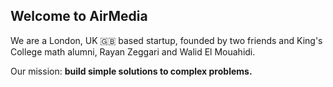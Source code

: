 ## Welcome to AirMedia

We are a London, UK 🇬🇧 based startup, founded by two friends and King's College math alumni, Rayan Zeggari and Walid El Mouahidi.

Our mission: **build simple solutions to complex problems.**
